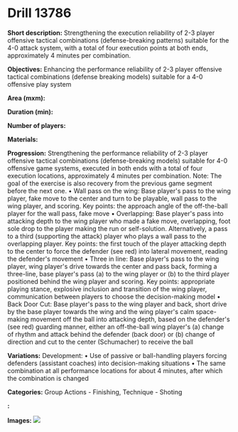 # Drill 13786

**Short description:**
Strengthening the execution reliability of 2-3 player offensive tactical combinations (defense-breaking patterns) suitable for the 4-0 attack system, with a total of four execution points at both ends, approximately 4 minutes per combination.

**Objectives:**
Enhancing the performance reliability of 2-3 player offensive tactical combinations (defense breaking models) suitable for a 4-0 offensive play system

**Area (mxm):**


**Duration (min):**


**Number of players:**


**Materials:**


**Progression:**
Strengthening the performance reliability of 2-3 player offensive tactical combinations (defense-breaking models) suitable for 4-0 offensive game systems, executed in both ends with a total of four execution locations, approximately 4 minutes per combination. Note: The goal of the exercise is also recovery from the previous game segment before the next one. • Wall pass on the wing: Base player's pass to the wing player, fake move to the center and turn to be playable, wall pass to the wing player, and scoring. Key points: the approach angle of the off-the-ball player for the wall pass, fake move • Overlapping: Base player's pass into attacking depth to the wing player who made a fake move, overlapping, foot sole drop to the player making the run or self-solution. Alternatively, a pass to a third (supporting the attack) player who plays a wall pass to the overlapping player. Key points: the first touch of the player attacking depth to the center to force the defender (see red) into lateral movement, reading the defender's movement • Three in line: Base player's pass to the wing player, wing player's drive towards the center and pass back, forming a three-line, base player's pass (a) to the wing player or (b) to the third player positioned behind the wing player and scoring. Key points: appropriate playing stance, explosive inclusion and transition of the wing player, communication between players to choose the decision-making model • Back Door Cut: Base player's pass to the wing player and back, short drive by the base player towards the wing and the wing player's calm space-making movement off the ball into attacking depth, based on the defender's (see red) guarding manner, either an off-the-ball wing player's (a) change of rhythm and attack behind the defender (back door) or (b) change of direction and cut to the center (Schumacher) to receive the ball

**Variations:**
Development: • Use of passive or ball-handling players forcing defenders (assistant coaches) into decision-making situations • The same combination at all performance locations for about 4 minutes, after which the combination is changed

**Categories:**
Group Actions - Finishing, Technique - Shoting

**:**


**Images:**
![](https://www.coachingfutsal.com/\images\2774fd0c-666a-4143-b94d-1e23451aa4f9_maalintekoharjoitteet_kerkko_U19.png)

